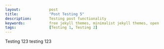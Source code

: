 ```yaml
---
layout:             post
title:              "Post Testing 5"
description:        Testing post functionality
keywords:           free jekyll themes, minimalist jekyll themes, open source jekyll themes
tags:               [Testing 1, Testing 2]
---
```


Testing 123 testing 123
